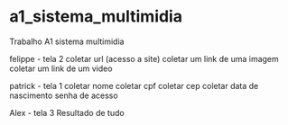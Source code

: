 # a1_sistema_multimidia
Trabalho A1 sistema multimidia


felippe - tela 2
coletar url (acesso a site)
coletar um link de uma imagem
coletar um link de um video


patrick - tela 1
coletar nome
coletar cpf
coletar cep
coletar data de nascimento
senha de acesso


Alex - tela 3
Resultado de tudo